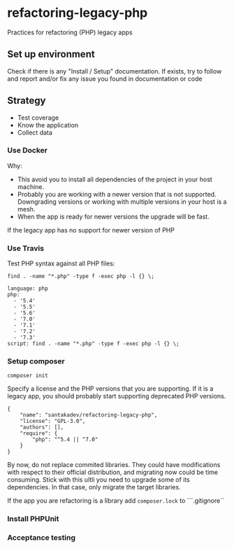 # refactoring-legacy-php
Practices for refactoring (PHP) legacy apps

## Set up environment

Check if there is any "Install / Setup" documentation. If exists, try to follow and report and/or fix any issue you found in documentation or code

## Strategy

- Test coverage
- Know the application
- Collect data

### Use Docker

Why:

- This avoid you to install all dependencies of the project in your host machine.
- Probably you are working with a newer version that is not supported. Downgrading versions or working with multiple versions in your host is a mesh.
- When the app is ready for newer versions the upgrade will be fast. 

If the legacy app has no support for newer version of PHP 

### Use Travis

Test PHP syntax against all PHP files:

```find . -name "*.php" -type f -exec php -l {} \;```

```ỳaml
language: php
php:
  - '5.4'
  - '5.5'
  - '5.6'
  - '7.0'
  - '7.1'
  - '7.2'
  - '7.3'
script: find . -name "*.php" -type f -exec php -l {} \;
```
### Setup composer

```composer init```

Specify a license and the PHP versions that you are supporting. If it is a legacy app, you should probably start supporting deprecated PHP versions.

```
{
    "name": "santakadev/refactoring-legacy-php",
    "license": "GPL-3.0",
    "authors": [],
    "require": {
        "php": "^5.4 || ^7.0"
    }
}
```
By now, do not replace commited libraries. They could have modifications with respect to their official distribution, and migrating now could be time consuming. Stick with this ultli you need to upgrade some of its dependencies. In that case, only migrate the target libraries.

If the app you are refactoring is a library add ```composer.lock``` to ```.gitignore``

### Install PHPUnit

### Acceptance testing


